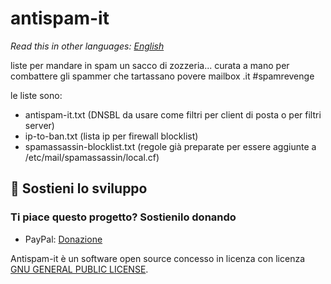 # antispam-it

*Read this in other languages: [English](README.en.md)*

liste per mandare in spam un sacco di zozzeria... curata a mano per combattere gli spammer che tartassano povere mailbox .it #spamrevenge

le liste sono:

- antispam-it.txt (DNSBL da usare come filtri per client di posta o per filtri server)
- ip-to-ban.txt (lista ip per firewall blocklist)
- spamassassin-blocklist.txt (regole già preparate per essere aggiunte a /etc/mail/spamassassin/local.cf)

## 💖 Sostieni lo sviluppo

### Ti piace questo progetto? Sostienilo donando

- PayPal: [Donazione](https://www.paypal.com/donate?business=4RXVK5TKS3YT2&currency_code=EUR)

Antispam-it è un software open source concesso in licenza con licenza  [GNU GENERAL PUBLIC LICENSE](LICENSE.md).
